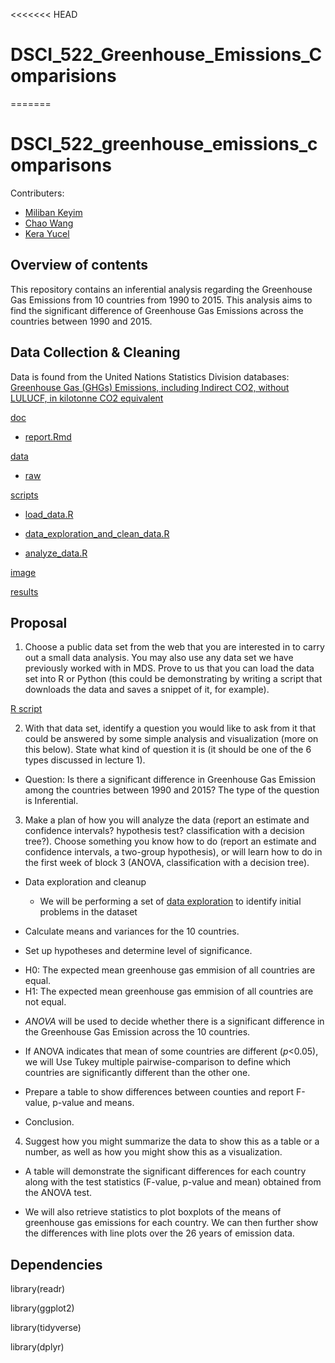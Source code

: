 <<<<<<< HEAD
# DSCI_522_Greenhouse_Emissions_Comparisions
=======
# DSCI_522_greenhouse_emissions_comparisons

Contributers:
- [Miliban Keyim](https://github.com/mkeyim)
- [Chao Wang](https://github.com/chaomander2018)
- [Kera Yucel](https://github.com/K3ra-y)  

## Overview of contents

This repository contains an inferential analysis regarding the Greenhouse Gas Emissions from 10 countries from 1990 to 2015. This analysis aims to find the significant difference of Greenhouse Gas Emissions across the countries between 1990 and 2015.


## Data Collection & Cleaning

Data is found from the United Nations Statistics Division databases: [Greenhouse Gas (GHGs) Emissions, including Indirect CO2, without LULUCF, in kilotonne CO2 equivalent](http://data.un.org/Data.aspx?d=GHG&f=seriesID%3aGH2)

[doc](https://github.com/UBC-MDS/DSCI_522_greenhouse_emissions_comparisons/tree/master/doc)

  - [report.Rmd](https://github.com/UBC-MDS/DSCI_522_greenhouse_emissions_comparisons/blob/master/doc/report.Rmd)

[data](https://github.com/UBC-MDS/DSCI_522_greenhouse_emissions_comparisons/tree/master/data)
  - [raw](https://github.com/UBC-MDS/DSCI_522_greenhouse_emissions_comparisons/tree/master/data/raw)

[scripts](https://github.com/UBC-MDS/DSCI_522_greenhouse_emissions_comparisons/tree/master/scripts)
  - [load_data.R](https://github.com/UBC-MDS/DSCI_522_greenhouse_emissions_comparisons/blob/master/scripts/load_data.R)
  
  - [data_exploration_and_clean_data.R](https://github.com/UBC-MDS/DSCI_522_greenhouse_emissions_comparisons/blob/master/scripts/data_exploration_and_clean_data.R)

  - [analyze_data.R](https://github.com/UBC-MDS/DSCI_522_greenhouse_emissions_comparisons/blob/master/scripts/analyze_data.R)

[image](https://github.com/UBC-MDS/DSCI_522_greenhouse_emissions_comparisons/tree/master/image)

[results](https://github.com/UBC-MDS/DSCI_522_greenhouse_emissions_comparisons/tree/master/results)
  

## Proposal

1. Choose a public data set from the web that you are interested in to carry out a small data analysis. You may also use any data set we have previously worked with in MDS. Prove to us that you can load the data set into R or Python (this could be demonstrating by writing a script that downloads the data and saves a snippet of it, for example).

[R script](https://github.com/UBC-MDS/DSCI_522_greenhouse_emissions_comparisons/tree/master/scripts)


2. With that data set, identify a question you would like to ask from it that could be answered by some simple analysis and visualization (more on this below). State what kind of question it is (it should be one of the 6 types discussed in lecture 1).

- Question: Is there a significant difference in Greenhouse Gas Emission among the countries between 1990 and 2015? The type of the question is Inferential.

3. Make a plan of how you will analyze the data (report an estimate and confidence intervals? hypothesis test? classification with a decision tree?). Choose something you know how to do (report an estimate and confidence intervals, a two-group hypothesis), or will learn how to do in the first week of block 3 (ANOVA, classification with a decision tree).

- Data exploration and cleanup

  * We will be performing a set of [data exploration](https://besjournals.onlinelibrary.wiley.com/doi/full/10.1111/j.2041-210X.2009.00001.x) to identify initial problems in the dataset

- Calculate means and variances for the 10 countries.

- Set up hypotheses and determine level of significance.  
 
 * H0: The expected mean greenhouse gas emmision of all countries are equal.
 * H1: The expected mean greenhouse gas emmision of all countries are not equal.

- *ANOVA* will be used to decide whether there is a significant difference in the Greenhouse Gas Emission across the 10 countries.

- If ANOVA indicates that mean of some countries are different (*p*<0.05), we will Use Tukey multiple pairwise-comparison to define which countries are significantly different than the other one.

- Prepare a table to show differences between counties and report F-value, p-value and means.

- Conclusion.

4. Suggest how you might summarize the data to show this as a table or a number, as well as how you might show this as a visualization.

- A table will demonstrate the significant differences for each country along with the test statistics (F-value, p-value and mean) obtained from the ANOVA test.

- We will also retrieve statistics to plot boxplots of the means of greenhouse gas emissions for each country. We can then further show the differences with line plots over the 26 years of emission data. 

## Dependencies

library(readr)

library(ggplot2)

library(tidyverse)

library(dplyr)
